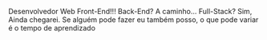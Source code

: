 Desenvolvedor Web Front-End!!!
Back-End? A caminho...
Full-Stack? Sim, Ainda chegarei.
Se alguém pode fazer eu também posso,
o que pode variar é o tempo de aprendizado
